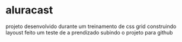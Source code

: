 # aluracast
projeto desenvolvido durante um treinamento de css grid construindo layoust
feito um teste de a prendizado subindo o projeto para github

